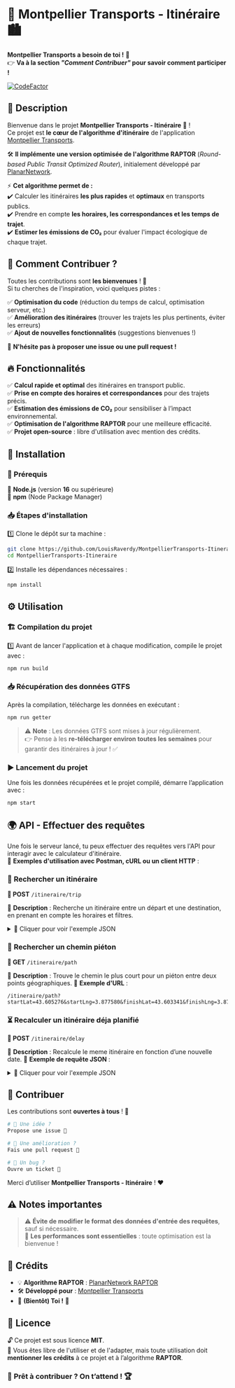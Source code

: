 # 🚋 Montpellier Transports - Itinéraire 🏙️

**Montpellier Transports a besoin de toi !** 🫵  
👉 **Va à la section _"Comment Contribuer"_ pour savoir comment participer !**  

[![CodeFactor](https://www.codefactor.io/repository/github/louisraverdy/montpelliertransports-itineraire/badge)](https://www.codefactor.io/repository/github/louisraverdy/montpelliertransports-itineraire)  


## 📌 Description  

Bienvenue dans le projet **Montpellier Transports - Itinéraire** 🚊 !  
Ce projet est **le cœur de l'algorithme d'itinéraire** de l'application [Montpellier Transports](https://montpellier-transports.fr).  

🛠️ **Il implémente une version optimisée de l'algorithme RAPTOR** (_Round-based Public Transit Optimized Router_), initialement développé par [PlanarNetwork](https://github.com/planarnetwork/raptor).  

⚡ **Cet algorithme permet de :**  
✔️ Calculer les itinéraires **les plus rapides** et **optimaux** en transports publics.  
✔️ Prendre en compte **les horaires, les correspondances et les temps de trajet**.  
✔️ **Estimer les émissions de CO₂** pour évaluer l'impact écologique de chaque trajet.  


## 🤝 Comment Contribuer ?  

Toutes les contributions sont **les bienvenues** ! 🚀  
Si tu cherches de l'inspiration, voici quelques pistes :  

✅ **Optimisation du code** (réduction du temps de calcul, optimisation serveur, etc.)  
✅ **Amélioration des itinéraires** (trouver les trajets les plus pertinents, éviter les erreurs)  
✅ **Ajout de nouvelles fonctionnalités** (suggestions bienvenues !)  

🔗 **N'hésite pas à proposer une issue ou une pull request !**  


## 🔥 Fonctionnalités  

✅ **Calcul rapide et optimal** des itinéraires en transport public.  
✅ **Prise en compte des horaires et correspondances** pour des trajets précis.  
✅ **Estimation des émissions de CO₂** pour sensibiliser à l’impact environnemental.  
✅ **Optimisation de l'algorithme RAPTOR** pour une meilleure efficacité.  
✅ **Projet open-source** : libre d'utilisation avec mention des crédits.  


## 🚀 Installation  

### 📌 Prérequis  

🔹 **Node.js** (version **16** ou supérieure)  
🔹 **npm** (Node Package Manager)  

### 📥 Étapes d'installation  

1️⃣ Clone le dépôt sur ta machine :  
```bash
git clone https://github.com/LouisRaverdy/MontpellierTransports-Itineraire.git
cd MontpellierTransports-Itineraire
```

2️⃣ Installe les dépendances nécessaires :  
```bash
npm install
```


## ⚙️ Utilisation  

### 🏗️ Compilation du projet  
1️⃣ Avant de lancer l'application et à chaque modification, compile le projet avec :  
```bash
npm run build
```

### 📥 Récupération des données GTFS  
Après la compilation, télécharge les données en exécutant :  
```bash
npm run getter
```

> ⚠️ **Note** : Les données GTFS sont mises à jour régulièrement.  
> 👉 Pense à les **re-télécharger environ toutes les semaines** pour garantir des itinéraires à jour ! ✅  

### ▶️ Lancement du projet  
Une fois les données récupérées et le projet compilé, démarre l’application avec :  
```bash
npm start
```


## 🌍 API - Effectuer des requêtes    

Une fois le serveur lancé, tu peux effectuer des requêtes vers l'API pour interagir avec le calculateur d'itinéraire.  
📌 **Exemples d'utilisation avec Postman, cURL ou un client HTTP** :  

### 📍 **Rechercher un itinéraire**  
**📌 POST** `/itineraire/trip`  

🔹 **Description** : Recherche un itinéraire entre un départ et une destination, en prenant en compte les horaires et filtres.  
<details>
  <summary>📌 Cliquer pour voir l'exemple JSON</summary>
```json
{
  "depart": "S5102",
  "destination": "S5123",
  "datetime": "2025-03-22T08:24:00Z",
  "isAller": true,
  // "filters": ["Tram"] filtrer les trajets avec uniquement des trams
}
```
</details>

### 📍 **Rechercher un chemin piéton**  
**📌 GET** `/itineraire/path`  

🔹 **Description** : Trouve le chemin le plus court pour un piéton entre deux points géographiques.
🔹 **Exemple d'URL** :
```plaintext
/itineraire/path?startLat=43.605276&startLng=3.877580&finishLat=43.603341&finishLng=3.879929
```

### ⏳ Recalculer un itinéraire déja planifié
**📌 POST** `/itineraire/delay`

🔹 **Description** : Recalcule le meme itinéraire en fonction d’une nouvelle date.
🔹 **Exemple de requête JSON** :
<details>
  <summary>📌 Cliquer pour voir l'exemple JSON</summary>
```json
{
   "tripDetails": [
      {
         "ligne_id": 2,
         "direction_id": [
               0,
               1215,
               1582402858
         ],
         "stations": [
            {
               "logical_id": "S5760",
               "physical_id": 1189,
               "nom": "Saint-Jean de Védas Centre",
               "time": 45540
            },
            {
               "logical_id": "S5761",
               "physical_id": 1190,
               "nom": "Saint-Jean le Sec",
               "time": 45660
            },
            {
               "logical_id": "S5751",
               "physical_id": 1191,
               "nom": "La Condamine",
               "time": 45720
            },
            {
               "logical_id": "S5766",
               "physical_id": 1192,
               "nom": "Victoire 2",
               "time": 45840
            },
            {
               "logical_id": "S5633",
               "physical_id": 1193,
               "nom": "Sabines",
               "time": 46080
            },
            {
               "logical_id": "S5672",
               "physical_id": 1194,
               "nom": "Villeneuve d'Angoulême",
               "time": 46200
            },
            {
               "logical_id": "S5433",
               "physical_id": 1195,
               "nom": "Croix d'Argent",
               "time": 46320
            },
            {
               "logical_id": "S5555",
               "physical_id": 1196,
               "nom": "Mas Drevon",
               "time": 46380
            },
            {
               "logical_id": "S5523",
               "physical_id": 1197,
               "nom": "Lemasson",
               "time": 46440
            },
            {
               "logical_id": "S5635",
               "physical_id": 1198,
               "nom": "Saint-Cléophas",
               "time": 46560
            },
            {
               "logical_id": "S5569",
               "physical_id": 1199,
               "nom": "Nouveau Saint-Roch",
               "time": 46680
            },
            {
               "logical_id": "S5629",
               "physical_id": 1200,
               "nom": "Rondelet",
               "time": 46740
            }
         ]
      }
   ],
  "newDate": "2025-03-22T08:24:00Z",
  "isAller": true,
}
```
</details>


## 🎯 Contribuer  

Les contributions sont **ouvertes à tous** ! 🤝  

```bash
# 🔹 Une idée ?
Propose une issue 📝

# 🔹 Une amélioration ?
Fais une pull request 🔧

# 🔹 Un bug ?
Ouvre un ticket 🐛
```
Merci d’utiliser **Montpellier Transports - Itinéraire** ! ❤️  


## ⚠️ Notes importantes  

> ⚠️ **Évite de modifier le format des données d'entrée des requêtes**, sauf si nécessaire.  
> 🚀 **Les performances sont essentielles** : toute optimisation est la bienvenue !  


## 👏 Crédits  

- 💡 **Algorithme RAPTOR** : [PlanarNetwork RAPTOR](https://github.com/planarnetwork/raptor)  
- 🛠️ **Développé pour** : [Montpellier Transports](https://montpellier-transports.fr)  
- 🤝 **(Bientôt) Toi !** 🚀  


## 📜 Licence  

🔓 Ce projet est sous licence **MIT**.  
📌 Vous êtes libre de l'utiliser et de l'adapter, mais toute utilisation doit **mentionner les crédits** à ce projet et à l’algorithme **RAPTOR**.  

### 🚀 **Prêt à contribuer ? On t’attend !** 🏆